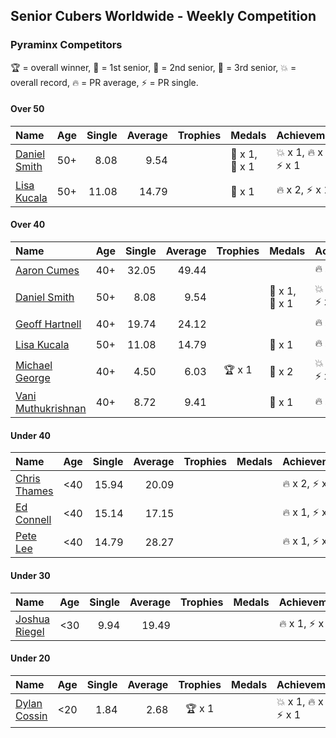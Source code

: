 ## Senior Cubers Worldwide - Weekly Competition
### Pyraminx Competitors

🏆 = overall winner, 🥇 = 1st senior, 🥈 = 2nd senior, 🥉 = 3rd senior, 💥 = overall record, 🔥 = PR average, ⚡ = PR single.

#### Over 50

| Name | Age | Single | Average | Trophies | Medals | Achievements |
| :-- | :--: | --: | --: | :--: | :-- | :-- |
| [Daniel Smith](../../persons/daniel_smith/pyram.md) | 50+ | 8.08 | 9.54 |  | <span style="white-space: nowrap">🥈 x 1</span>, <span style="white-space: nowrap">🥉 x 1</span> | <span style="white-space: nowrap">💥 x 1</span>, <span style="white-space: nowrap">🔥 x 1</span>, <span style="white-space: nowrap">⚡ x 1</span> |
| [Lisa Kucala](../../persons/lisa_kucala/pyram.md) | 50+ | 11.08 | 14.79 |  | <span style="white-space: nowrap">🥉 x 1</span> | <span style="white-space: nowrap">🔥 x 2</span>, <span style="white-space: nowrap">⚡ x 1</span> |

#### Over 40

| Name | Age | Single | Average | Trophies | Medals | Achievements |
| :-- | :--: | --: | --: | :--: | :-- | :-- |
| [Aaron Cumes](../../persons/aaron_cumes/pyram.md) | 40+ | 32.05 | 49.44 |  |  | <span style="white-space: nowrap">🔥 x 1</span>, <span style="white-space: nowrap">⚡ x 1</span> |
| [Daniel Smith](../../persons/daniel_smith/pyram.md) | 50+ | 8.08 | 9.54 |  | <span style="white-space: nowrap">🥈 x 1</span>, <span style="white-space: nowrap">🥉 x 1</span> | <span style="white-space: nowrap">💥 x 1</span>, <span style="white-space: nowrap">🔥 x 1</span>, <span style="white-space: nowrap">⚡ x 1</span> |
| [Geoff Hartnell](../../persons/geoff_hartnell/pyram.md) | 40+ | 19.74 | 24.12 |  |  | <span style="white-space: nowrap">🔥 x 1</span>, <span style="white-space: nowrap">⚡ x 1</span> |
| [Lisa Kucala](../../persons/lisa_kucala/pyram.md) | 50+ | 11.08 | 14.79 |  | <span style="white-space: nowrap">🥉 x 1</span> | <span style="white-space: nowrap">🔥 x 2</span>, <span style="white-space: nowrap">⚡ x 1</span> |
| [Michael George](../../persons/michael_george/pyram.md) | 40+ | 4.50 | 6.03 | <span style="white-space: nowrap">🏆 x 1</span> | <span style="white-space: nowrap">🥇 x 2</span> | <span style="white-space: nowrap">💥 x 2</span>, <span style="white-space: nowrap">🔥 x 2</span>, <span style="white-space: nowrap">⚡ x 2</span> |
| [Vani Muthukrishnan](../../persons/vani_muthukrishnan/pyram.md) | 40+ | 8.72 | 9.41 |  | <span style="white-space: nowrap">🥈 x 1</span> | <span style="white-space: nowrap">🔥 x 1</span>, <span style="white-space: nowrap">⚡ x 1</span> |

#### Under 40

| Name | Age | Single | Average | Trophies | Medals | Achievements |
| :-- | :--: | --: | --: | :--: | :-- | :-- |
| [Chris Thames](../../persons/chris_thames/pyram.md) | <40 | 15.94 | 20.09 |  |  | <span style="white-space: nowrap">🔥 x 2</span>, <span style="white-space: nowrap">⚡ x 2</span> |
| [Ed Connell](../../persons/ed_connell/pyram.md) | <40 | 15.14 | 17.15 |  |  | <span style="white-space: nowrap">🔥 x 1</span>, <span style="white-space: nowrap">⚡ x 1</span> |
| [Pete Lee](../../persons/pete_lee/pyram.md) | <40 | 14.79 | 28.27 |  |  | <span style="white-space: nowrap">🔥 x 1</span>, <span style="white-space: nowrap">⚡ x 2</span> |

#### Under 30

| Name | Age | Single | Average | Trophies | Medals | Achievements |
| :-- | :--: | --: | --: | :--: | :-- | :-- |
| [Joshua Riegel](../../persons/joshua_riegel/pyram.md) | <30 | 9.94 | 19.49 |  |  | <span style="white-space: nowrap">🔥 x 1</span>, <span style="white-space: nowrap">⚡ x 1</span> |

#### Under 20

| Name | Age | Single | Average | Trophies | Medals | Achievements |
| :-- | :--: | --: | --: | :--: | :-- | :-- |
| [Dylan Cossin](../../persons/dylan_cossin/pyram.md) | <20 | 1.84 | 2.68 | <span style="white-space: nowrap">🏆 x 1</span> |  | <span style="white-space: nowrap">💥 x 1</span>, <span style="white-space: nowrap">🔥 x 1</span>, <span style="white-space: nowrap">⚡ x 1</span> |


<!-- Global site tag (gtag.js) - Google Analytics -->
<script async src="https://www.googletagmanager.com/gtag/js?id=UA-86348435-3"></script>
<script>window.dataLayer = window.dataLayer || []; function gtag() {dataLayer.push(arguments);} gtag('js', new Date()); gtag('config', 'UA-86348435-3');</script>
